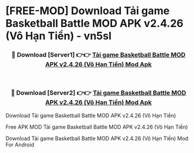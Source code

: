 # [FREE-MOD] Download Tải game Basketball Battle MOD APK v2.4.26 (Vô Hạn Tiền) - vn5sl


<div align="center">
<h3>🔴 Download [Server1] 👉👉 <a href="https://apk-comot.site?title=Tải_game_Basketball_Battle_MOD_APK_v2.4.26_(Vô_Hạn_Tiền)">Tải game Basketball Battle MOD APK v2.4.26 (Vô Hạn Tiền) Mod Apk</a></h3><br>

<h3>🔴 Download [Server2] 👉👉 <a href="https://apk-comot.site?title=Tải_game_Basketball_Battle_MOD_APK_v2.4.26_(Vô_Hạn_Tiền)">Tải game Basketball Battle MOD APK v2.4.26 (Vô Hạn Tiền) Mod Apk</a></h3>
</div>



Download Tải game Basketball Battle MOD APK v2.4.26 (Vô Hạn Tiền) 

Free APK MOD Tải game Basketball Battle MOD APK v2.4.26 (Vô Hạn Tiền) 

Download Tải game Basketball Battle MOD APK v2.4.26 (Vô Hạn Tiền) Mod For Android

